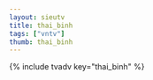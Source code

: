 ```yaml
--- 
layout: sieutv
title: thai_binh
tags: ["vntv"]
thumb: thai_binh
---
```

{% include tvadv key="thai_binh" %}
